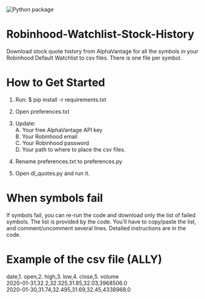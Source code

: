 ![Python package](https://github.com/altctrlmm/Robinhood-Watchlist-Stock-History/workflows/Python%20package/badge.svg)

# Robinhood-Watchlist-Stock-History
Download stock quote history from AlphaVantage for all the symbols in your Robinhood Default Watchlist to csv files. There is one file per symbol.

# How to Get Started

1. Run:
$ pip install -r requirements.txt

2. Open preferences.txt

3. Update:<br/>
A. Your free AlphaVantage API key<br/>
B. Your Robinhood email<br/>
C. Your Robinhood password<br/>
D. Your path to where to place the csv files.

4. Rename preferences.txt to preferences.py

5. Open dl_quotes.py and run it.

# When symbols fail
If symbols fail, you can re-run the code and download only the list of failed symbols. The list is provided by the code. You'll have to copy/paste the list, and comment/uncomment several lines. Detailed instructions are in the code.

# Example of the csv file (ALLY)
date,1. open,2. high,3. low,4. close,5. volume<br/>
2020-01-31,32.2,32.325,31.85,32.03,3968506.0<br/>
2020-01-30,31.74,32.495,31.69,32.45,4338968.0 

